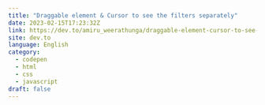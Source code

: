 ```yaml
---
title: "Draggable element & Cursor to see the filters separately"
date: 2023-02-15T17:23:32Z
link: https://dev.to/amiru_weerathunga/draggable-element-cursor-to-see-the-filters-separately-2fk1?utm_medium=RSS&utm_source=news.12bit.vn
site: dev.to
language: English
category:
  - codepen
  - html
  - css
  - javascript
draft: false
---
```

